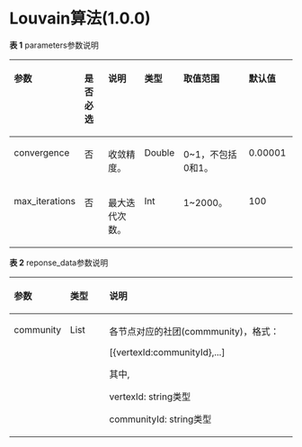 # Louvain算法\(1.0.0\)<a name="ges_03_0087"></a>

**表 1**  parameters参数说明

<a name="table1780933573819"></a>
<table><thead align="left"><tr id="row68301135173815"><th class="cellrowborder" valign="top" width="15.841584158415841%" id="mcps1.2.7.1.1"><p id="p148352035143820"><a name="p148352035143820"></a><a name="p148352035143820"></a>参数</p>
</th>
<th class="cellrowborder" valign="top" width="10.485148514851485%" id="mcps1.2.7.1.2"><p id="p583911351384"><a name="p583911351384"></a><a name="p583911351384"></a>是否必选</p>
</th>
<th class="cellrowborder" valign="top" width="16.247524752475247%" id="mcps1.2.7.1.3"><p id="p1884453514387"><a name="p1884453514387"></a><a name="p1884453514387"></a>说明</p>
</th>
<th class="cellrowborder" valign="top" width="11.99009900990099%" id="mcps1.2.7.1.4"><p id="p18722191018233"><a name="p18722191018233"></a><a name="p18722191018233"></a>类型</p>
</th>
<th class="cellrowborder" valign="top" width="27.61386138613861%" id="mcps1.2.7.1.5"><p id="p8852735143813"><a name="p8852735143813"></a><a name="p8852735143813"></a>取值范围</p>
</th>
<th class="cellrowborder" valign="top" width="17.82178217821782%" id="mcps1.2.7.1.6"><p id="p38652927163737"><a name="p38652927163737"></a><a name="p38652927163737"></a>默认值</p>
</th>
</tr>
</thead>
<tbody><tr id="row5858113513810"><td class="cellrowborder" valign="top" width="15.841584158415841%" headers="mcps1.2.7.1.1 "><p id="p15862123523818"><a name="p15862123523818"></a><a name="p15862123523818"></a>convergence</p>
</td>
<td class="cellrowborder" valign="top" width="10.485148514851485%" headers="mcps1.2.7.1.2 "><p id="p4863103515384"><a name="p4863103515384"></a><a name="p4863103515384"></a>否</p>
</td>
<td class="cellrowborder" valign="top" width="16.247524752475247%" headers="mcps1.2.7.1.3 "><p id="p68677350383"><a name="p68677350383"></a><a name="p68677350383"></a>收敛精度。</p>
</td>
<td class="cellrowborder" valign="top" width="11.99009900990099%" headers="mcps1.2.7.1.4 "><p id="p17722101015239"><a name="p17722101015239"></a><a name="p17722101015239"></a>Double</p>
</td>
<td class="cellrowborder" valign="top" width="27.61386138613861%" headers="mcps1.2.7.1.5 "><p id="p33609923318"><a name="p33609923318"></a><a name="p33609923318"></a>0~1，不包括0和1。</p>
</td>
<td class="cellrowborder" valign="top" width="17.82178217821782%" headers="mcps1.2.7.1.6 "><p id="p43879365163737"><a name="p43879365163737"></a><a name="p43879365163737"></a>0.00001</p>
</td>
</tr>
<tr id="row148801535173815"><td class="cellrowborder" valign="top" width="15.841584158415841%" headers="mcps1.2.7.1.1 "><p id="p138841235173813"><a name="p138841235173813"></a><a name="p138841235173813"></a>max_iterations</p>
</td>
<td class="cellrowborder" valign="top" width="10.485148514851485%" headers="mcps1.2.7.1.2 "><p id="p14890335153810"><a name="p14890335153810"></a><a name="p14890335153810"></a>否</p>
</td>
<td class="cellrowborder" valign="top" width="16.247524752475247%" headers="mcps1.2.7.1.3 "><p id="p1689403515385"><a name="p1689403515385"></a><a name="p1689403515385"></a>最大迭代次数。</p>
</td>
<td class="cellrowborder" valign="top" width="11.99009900990099%" headers="mcps1.2.7.1.4 "><p id="p14722110202312"><a name="p14722110202312"></a><a name="p14722110202312"></a>Int</p>
</td>
<td class="cellrowborder" valign="top" width="27.61386138613861%" headers="mcps1.2.7.1.5 "><p id="p1149201253314"><a name="p1149201253314"></a><a name="p1149201253314"></a>1~2000。</p>
</td>
<td class="cellrowborder" valign="top" width="17.82178217821782%" headers="mcps1.2.7.1.6 "><p id="p64567713163737"><a name="p64567713163737"></a><a name="p64567713163737"></a>100</p>
</td>
</tr>
</tbody>
</table>

**表 2**  reponse\_data参数说明

<a name="table1094413119474"></a>
<table><thead align="left"><tr id="row169447312472"><th class="cellrowborder" valign="top" width="12.030000000000001%" id="mcps1.2.4.1.1"><p id="p10944153154715"><a name="p10944153154715"></a><a name="p10944153154715"></a>参数</p>
</th>
<th class="cellrowborder" valign="top" width="15.340000000000002%" id="mcps1.2.4.1.2"><p id="p10944531134719"><a name="p10944531134719"></a><a name="p10944531134719"></a>类型</p>
</th>
<th class="cellrowborder" valign="top" width="72.63%" id="mcps1.2.4.1.3"><p id="p109447317478"><a name="p109447317478"></a><a name="p109447317478"></a>说明</p>
</th>
</tr>
</thead>
<tbody><tr id="row1694403144717"><td class="cellrowborder" valign="top" width="12.030000000000001%" headers="mcps1.2.4.1.1 "><p id="p16961163104712"><a name="p16961163104712"></a><a name="p16961163104712"></a>community</p>
</td>
<td class="cellrowborder" valign="top" width="15.340000000000002%" headers="mcps1.2.4.1.2 "><p id="p12961193119474"><a name="p12961193119474"></a><a name="p12961193119474"></a>List</p>
</td>
<td class="cellrowborder" valign="top" width="72.63%" headers="mcps1.2.4.1.3 "><p id="p112322719550"><a name="p112322719550"></a><a name="p112322719550"></a>各节点对应的社团(commmunity)，格式：</p>
<p id="p101571833403"><a name="p101571833403"></a><a name="p101571833403"></a>[{vertexId:communityId},...]</p>
<p id="p92052134112"><a name="p92052134112"></a><a name="p92052134112"></a>其中,</p>
<p id="p2518181912118"><a name="p2518181912118"></a><a name="p2518181912118"></a>vertexId: string类型</p>
<p id="p1389310292112"><a name="p1389310292112"></a><a name="p1389310292112"></a>communityId: string类型</p>
</td>
</tr>
</tbody>
</table>

